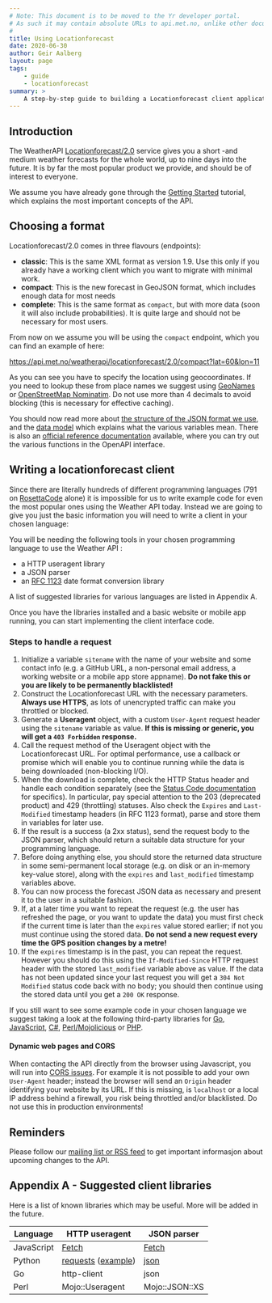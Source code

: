 ```yaml
---
# Note: This document is to be moved to the Yr developer portal. 
# As such it may contain absolute URLs to api.met.no, unlike other documentation in weatherapi-docs.
#
title: Using Locationforecast
date: 2020-06-30
author: Geir Aalberg
layout: page
tags:
    - guide
    - locationforecast
summary: >
    A step-by-step guide to building a Locationforecast client application
---
```


## Introduction

The WeatherAPI [Locationforecast/2.0](https://api.met.no/weatherapi/locationforecast/2.0) service gives you a short -and medium weather forecasts for the whole world, up to nine days into the future. It is by far the most popular product we provide, and should be of interest to everyone.

We assume you have already gone through the [Getting Started](../GettingStarted) tutorial, which explains the most important concepts of the API.

## Choosing a format

Locationforecast/2.0 comes in three flavours (endpoints):

- **classic**: This is the same XML format as version 1.9. Use this only if you already have a working client which you want to migrate with minimal work.
- **compact**: This is the new forecast in GeoJSON format, which includes enough data for most needs
- **complete**: This is the same format as `compact`, but with more data (soon it will also include probabilities). It is quite large and should not be necessary for most users.

From now on we assume you will be using the `compact` endpoint, which you can find an example of here:

<https://api.met.no/weatherapi/locationforecast/2.0/compact?lat=60&lon=11>

As you can see you have to specify the location using geocoordinates. If you need to lookup these from place names we suggest using [GeoNames](http://www.geonames.org/) or [OpenStreetMap Nominatim](https://nominatim.org/). Do not use more than 4 decimals to avoid blocking (this is necessary for effective caching).

You should now read more about [the structure of the JSON format we use](../ForecastJSON), and the [data model](./datamodel) which explains what the various variables mean. There is also an [official reference documentation](https://api.met.no/weatherapi/locationforecast/2.0/documentation) available, where you can try out the various functions in the OpenAPI interface.

## Writing a locationforecast client

Since there are literally hundreds of different programming languages (791 on [RosettaCode](http://rosettacode.org/wiki/Category:Programming_Languages) alone) it is impossible for us to write example code for even the most popular ones using the Weather API today. Instead we are going to give you just the basic information you will need to write a client in your chosen language:

You will be needing the following tools in your chosen programming language to use the Weather API :

- a HTTP useragent library
- a JSON parser
- an [RFC 1123](https://www.ietf.org/rfc/rfc1123.txt) date format conversion library

A list of suggested libraries for various languages are listed in Appendix A.

Once you have the libraries installed and a basic website or mobile app running, you can start implementing the client interface code.

### Steps to handle a request

1. Initialize a variable `sitename` with the name of your website and some contact info (e.g. a GitHub URL, a non-personal email address, a working website or a mobile app store appname). **Do not fake this or you are likely to be permanently blacklisted!**
2. Construct the Locationforecast URL with the necessary parameters. **Always use HTTPS**, as lots of unencrypted traffic can make you throttled or blocked.
3. Generate a **Useragent** object, with a custom `User-Agent` request header using the `sitename` variable as value. **If this is missing or generic, you will get a `403 Forbidden` response.**
4. Call the request method of the Useragent object with the Locationforecast URL. For optimal performance, use a callback or promise which will enable you to continue running while the data is being downloaded (non-blocking I/O).
5. When the download is complete, check the HTTP Status header and handle each condition separately (see the [Status Code documentation](../StatusCodes) for specifics). In particular, pay special attention to the 203 (deprecated product) and 429 (throttling) statuses. Also check the `Expires` and  `Last-Modified` timestamp headers (in RFC 1123 format), parse and store them in variables for later use.
6. If the result is a success (a 2xx status), send the request body to the JSON parser, which should return a suitable data structure for your programming language.
7. Before doing anything else, you should store the returned data structure in some semi-permanent local storage (e.g. on disk or an in-memory key-value store), along with the `expires` and `last_modified` timestamp variables above.
8. You can now process the forecast JSON data as necessary and present it to the user in a suitable fashion.
9. If, at a later time you want to repeat the request (e.g. the user has refreshed the page, or you want to update the data) you must first check if the current time is later than the `expires` value stored earlier; if not you must continue using the stored data. **Do not send a new request every time the GPS position changes by a metre!**
10. If the `expires` timestamp is in the past, you can repeat the request. However you should do this using the  `If-Modified-Since` HTTP request header with the stored `last_modified` variable above as value. If the data has not been updated since your last request you will get a `304 Not Modified` status code back with no body; you should then continue using the stored data until you get a `200 OK` response.

If you still want to see some example code in your chosen language we suggest taking a look at the following third-party libraries for [Go](https://github.com/jackdoe/go-metno/blob/master/metno.go), [JavaScript](https://github.com/evanshortiss/yr.no-interface/blob/master/lib/api-request.js), [C#](https://github.com/mr-raw/metno), [Perl/Mojolicious](https://github.com/jhthorsen/mojo-yr/blob/master/lib/Mojo/YR.pm) or [PHP](https://github.com/pionl/METno).

#### Dynamic web pages and CORS

When contacting the API directly from the browser using Javascript, you will run into [CORS issues](https://developer.mozilla.org/en-US/docs/Web/HTTP/CORS). For example it is not possible to add your own `User-Agent` header; instead the browser will send an `Origin` header identifying your website by its URL. If this is missing, is `localhost` or a local IP address behind a firewall, you risk being throttled and/or blacklisted. Do not use this in production environments!

## Reminders

Please follow our [mailing list or RSS feed](./support) to get important informasjon about upcoming changes to the API.

## Appendix A - Suggested client libraries

Here is a list of known libraries which may be useful. More will be added in the future.

| Language   | HTTP useragent                                               | JSON parser                                         |
| ---------- | ------------------------------------------------------------ | --------------------------------------------------- |
| JavaScript | [Fetch](https://javascript.info/fetch)                       | [Fetch](https://javascript.info/fetch)              |
| Python     | [requests](https://requests.readthedocs.io/en/master/) ([example](https://stackoverflow.com/questions/10606133/sending-user-agent-using-requests-library-in-python)) | [json](https://docs.python.org/3/library/json.html) |
| Go         | http-client                                                  | json                                                |
| Perl       | Mojo::Useragent                                              | Mojo::JSON::XS                                      |


